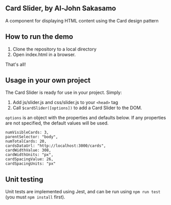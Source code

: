 ## Card Slider, by Al-John Sakasamo
A component for displaying HTML content using the Card design pattern

## How to run the demo
1. Clone the repository to a local directory
2. Open index.html in a browser.

That's all!

## Usage in your own project
The Card Slider is ready for use in your project. Simply:
1. Add js/slider.js and css/slider.js to your ``<head>`` tag
2. Call ``$cardSlider([options])`` to add a Card Slider to the DOM.

``options`` is an object with the properties and defaults below. If any properties are not specified, the default values will be used.

    numVisibleCards: 3,
    parentSelector: "body",
    numTotalCards: 20,
    cardsDataUrl: "http://localhost:3000/cards",
    cardWidthValue: 308,
    cardWidthUnits: "px",
    cardSpacingValue: 26,
    cardSpacingUnits: "px"

## Unit testing
Unit tests are implemented using Jest, and can be run using ``npm run test`` (you must ``npm install`` first).
